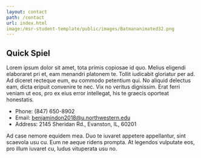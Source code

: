 ```yaml
---
layout: contact
path: /contact
url: index.html
image:/msr-student-template/public/images/Batmananimated32.png
---
```


## Quick Spiel
Lorem ipsum dolor sit amet, tota primis copiosae id quo. Melius eligendi elaboraret pri et, eam menandri platonem te. Tollit iudicabit gloriatur per ad. Ad diceret recteque eum, eu commodo petentium qui. No aliquid delectus eam, dicta eripuit convenire te nec. Vix no veritus dignissim. Erat ferri veniam ut eos, pro ex eius error intellegat, his te graecis oporteat honestatis.

* Phone: (847) 650-8902
* Email: benjamindon2018@u.northwestern.edu
* Address: 2145 Sheridan Rd., Evanston, IL, 60201

Ad case nemore equidem mea. Duo te iuvaret appetere appellantur, sint scaevola usu cu. Eum ne aeque ridens prompta. At legendos vulputate eos, pro illum iuvaret cu, ludus vituperata usu no.
